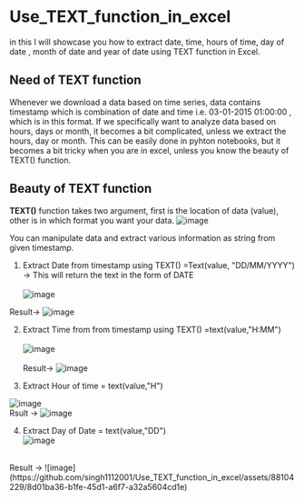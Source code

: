 # Use_TEXT_function_in_excel
in this I will showcase you how to extract date, time, hours of time, day of date , month of date and year of date using TEXT function in Excel.

## Need of TEXT function
Whenever we download a data based on time series, data contains timestamp which is combination of date and time i.e. 03-01-2015  01:00:00 , which is in this format. 
If we specifically want to analyze data based on hours, days or month, it becomes a bit complicated, unless we extract the hours, day or month. This can be easily done in pyhton notebooks, but it becomes a bit tricky when you are in excel, unless you know the beauty of TEXT() function. 

## Beauty of TEXT function

**TEXT()** function takes two argument, first is the location of data (value), other is in which format you want your data.
![image](https://github.com/singh1112001/Use_TEXT_function_in_excel/assets/88104229/459f0430-ac54-4ddd-926a-22b4c59553e4)

You can manipulate data and extract various information as string from given timestamp. <Br>
1. Extract Date from timestamp using TEXT()
   =Text(value, "DD/MM/YYYY") -> This will return the text in the form of DATE  <br><br>
![image](https://github.com/singh1112001/Use_TEXT_function_in_excel/assets/88104229/9886a30d-6ba5-4a94-afb7-a301b89d6499)

Result->
   ![image](https://github.com/singh1112001/Use_TEXT_function_in_excel/assets/88104229/8de2ca41-65b6-4e42-b041-768a10349eb4)


2. Extract Time from from timestamp using TEXT()
   =text(value,"H:MM") <br><br>
  ![image](https://github.com/singh1112001/Use_TEXT_function_in_excel/assets/88104229/8e134c28-8d7b-4c1c-a6a8-28bdaa5daa4d) <br>  
Result-> ![image](https://github.com/singh1112001/Use_TEXT_function_in_excel/assets/88104229/acfb669e-91b8-41a6-9145-e32d1bc2f31d) <br>

3. Extract Hour of time
   = text(value,"H")  <br>

![image](https://github.com/singh1112001/Use_TEXT_function_in_excel/assets/88104229/bd5288cc-67cd-4bc4-908e-8ecb23cf1091) <br>
Rsult -> ![image](https://github.com/singh1112001/Use_TEXT_function_in_excel/assets/88104229/0284cf34-d0e2-4b17-b63c-c51f6af7b173) <br>

4. Extract Day of Date
    = text(value,"DD")  <br>
    ![image](https://github.com/singh1112001/Use_TEXT_function_in_excel/assets/88104229/ca336d0d-bfea-4def-8732-9e004c34b1cf)
<br>
Result -> 
![image](https://github.com/singh1112001/Use_TEXT_function_in_excel/assets/88104229/8d01ba36-b1fe-45d1-a6f7-a32a5604cd1e)





   
